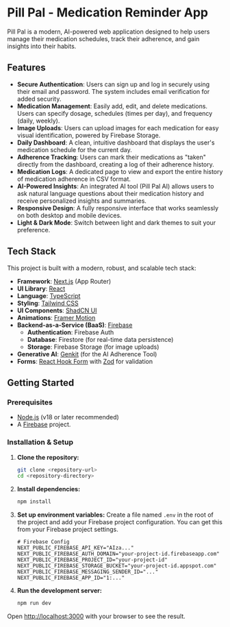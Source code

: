 # Pill Pal - Medication Reminder App

Pill Pal is a modern, AI-powered web application designed to help users manage their medication schedules, track their adherence, and gain insights into their habits.

## Features

- **Secure Authentication**: Users can sign up and log in securely using their email and password. The system includes email verification for added security.
- **Medication Management**: Easily add, edit, and delete medications. Users can specify dosage, schedules (times per day), and frequency (daily, weekly).
- **Image Uploads**: Users can upload images for each medication for easy visual identification, powered by Firebase Storage.
- **Daily Dashboard**: A clean, intuitive dashboard that displays the user's medication schedule for the current day.
- **Adherence Tracking**: Users can mark their medications as "taken" directly from the dashboard, creating a log of their adherence history.
- **Medication Logs**: A dedicated page to view and export the entire history of medication adherence in CSV format.
- **AI-Powered Insights**: An integrated AI tool (Pill Pal AI) allows users to ask natural language questions about their medication history and receive personalized insights and summaries.
- **Responsive Design**: A fully responsive interface that works seamlessly on both desktop and mobile devices.
- **Light & Dark Mode**: Switch between light and dark themes to suit your preference.

## Tech Stack

This project is built with a modern, robust, and scalable tech stack:

- **Framework**: [Next.js](https://nextjs.org/) (App Router)
- **UI Library**: [React](https://react.dev/)
- **Language**: [TypeScript](https://www.typescriptlang.org/)
- **Styling**: [Tailwind CSS](https://tailwindcss.com/)
- **UI Components**: [ShadCN UI](https://ui.shadcn.com/)
- **Animations**: [Framer Motion](https://www.framer.com/motion/)
- **Backend-as-a-Service (BaaS)**: [Firebase](https://firebase.google.com/)
  - **Authentication**: Firebase Auth
  - **Database**: Firestore (for real-time data persistence)
  - **Storage**: Firebase Storage (for image uploads)
- **Generative AI**: [Genkit](https://firebase.google.com/docs/genkit) (for the AI Adherence Tool)
- **Forms**: [React Hook Form](https://react-hook-form.com/) with [Zod](https://zod.dev/) for validation

## Getting Started

### Prerequisites

- [Node.js](https://nodejs.org/) (v18 or later recommended)
- A [Firebase](https://firebase.google.com/) project.

### Installation & Setup

1.  **Clone the repository:**
    ```bash
    git clone <repository-url>
    cd <repository-directory>
    ```

2.  **Install dependencies:**
    ```bash
    npm install
    ```

3.  **Set up environment variables:**
    Create a file named `.env` in the root of the project and add your Firebase project configuration. You can get this from your Firebase project settings.

    ```
    # Firebase Config
    NEXT_PUBLIC_FIREBASE_API_KEY="AIza..."
    NEXT_PUBLIC_FIREBASE_AUTH_DOMAIN="your-project-id.firebaseapp.com"
    NEXT_PUBLIC_FIREBASE_PROJECT_ID="your-project-id"
    NEXT_PUBLIC_FIREBASE_STORAGE_BUCKET="your-project-id.appspot.com"
    NEXT_PUBLIC_FIREBASE_MESSAGING_SENDER_ID="..."
    NEXT_PUBLIC_FIREBASE_APP_ID="1:..."
    ```

4.  **Run the development server:**
    ```bash
    npm run dev
    ```

Open [http://localhost:3000](http://localhost:3000) with your browser to see the result.
